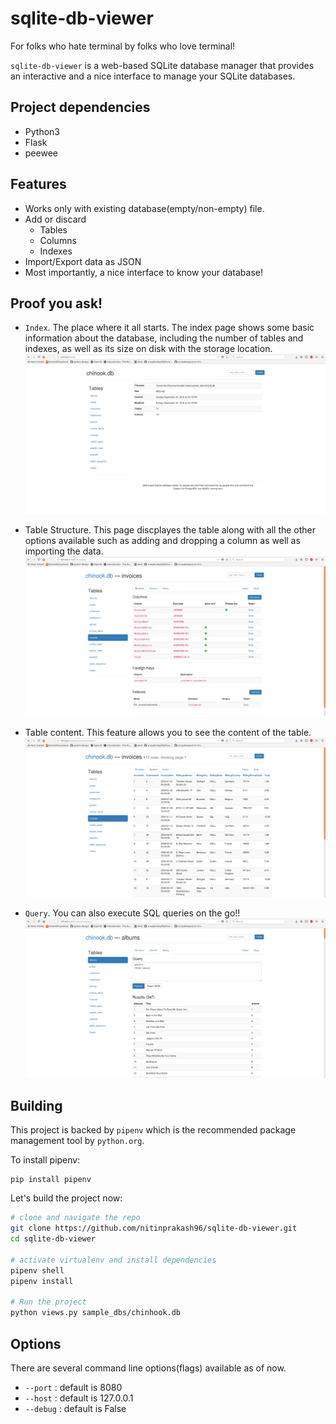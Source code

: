 # sqlite-db-viewer
For folks who hate terminal by folks who love terminal!

`sqlite-db-viewer` is a web-based SQLite database manager that provides an interactive and a nice interface to manage your SQLite databases.

## Project dependencies
- Python3
- Flask
- peewee

## Features
- Works only with existing database(empty/non-empty) file.
- Add or discard
    - Tables
    - Columns
    - Indexes
- Import/Export data as JSON
- Most importantly, a nice interface to know your database!

## Proof you ask!

- `Index`. The place where it all starts. The index page shows some basic information about the database, including the number of tables and indexes, as well as its size on disk with the storage location.
![](imgs/index.png)

- Table Structure. This page discplayes the table along with all the other options available such as adding and dropping a column as well as importing the data.
![](imgs/table_structure.png)

- Table content. This feature allows you to see the content of the table.
![](imgs/table_content.png)

- `Query`. You can also execute SQL queries on the go!!
![](imgs/query.png)

## Building

This project is backed by `pipenv` which is the recommended package management tool by `python.org`.

To install pipenv:
```
pip install pipenv
```

Let's build the project now:

```bash
# clone and navigate the repo
git clone https://github.com/nitinprakash96/sqlite-db-viewer.git
cd sqlite-db-viewer

# activate virtualenv and install dependencies
pipenv shell
pipenv install

# Run the project
python views.py sample_dbs/chinhook.db
```

## Options

There are several command line options(flags) available as of now.

- `--port` : default is 8080
- `--host` : default is 127.0.0.1
- `--debug` : default is False
